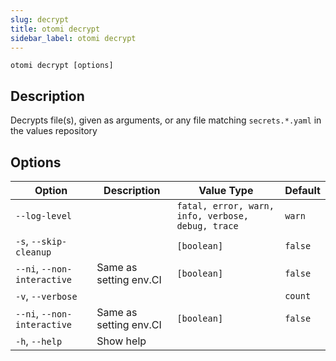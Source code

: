 ```yaml
---
slug: decrypt
title: otomi decrypt
sidebar_label: otomi decrypt
---
```


`otomi decrypt [options]`

## Description

Decrypts file(s), given as arguments, or any file matching `secrets.*.yaml` in the values repository

## Options

| Option                      | Description            | Value Type                                        | Default |
| --------------------------- | ---------------------- | ------------------------------------------------- | ------- |
| `--log-level`               |                        | `fatal, error, warn, info, verbose, debug, trace` | `warn`  |
| `-s`, `--skip-cleanup`      |                        | `[boolean]`                                       | `false` |
| `--ni`, `--non-interactive` | Same as setting env.CI | `[boolean]`                                       | `false` |
| `-v`, `--verbose`           |                        |                                                   | `count` |
| `--ni`, `--non-interactive` | Same as setting env.CI | `[boolean]`                                       | `false` |
| `-h`, `--help`              | Show help              |                                                   |         |
